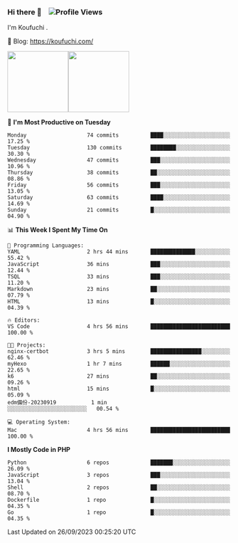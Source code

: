 ### Hi there 👋 &nbsp;&nbsp; ![Profile Views](http://img.shields.io/badge/Profile%20Views-122-blue)

I'm Koufuchi . 

📔 Blog: <https://koufuchi.com/>

<img align="" height="137px" src="https://github-readme-stats-seven-nu-30.vercel.app/api?username=Koufuchi&hide=issues,contribs&show_icons=true&line_height=21&theme=radical&locale=en" /><img align="" height="137px" src="https://github-readme-stats-seven-nu-30.vercel.app/api/top-langs/?username=Koufuchi&layout=compact&hide=blade,html,css,pug,scss&theme=radical&locale=en" />

<!--START_SECTION:waka-->
📅 **I'm Most Productive on Tuesday** 

```text
Monday                   74 commits          ████░░░░░░░░░░░░░░░░░░░░░   17.25 % 
Tuesday                  130 commits         ████████░░░░░░░░░░░░░░░░░   30.30 % 
Wednesday                47 commits          ███░░░░░░░░░░░░░░░░░░░░░░   10.96 % 
Thursday                 38 commits          ██░░░░░░░░░░░░░░░░░░░░░░░   08.86 % 
Friday                   56 commits          ███░░░░░░░░░░░░░░░░░░░░░░   13.05 % 
Saturday                 63 commits          ████░░░░░░░░░░░░░░░░░░░░░   14.69 % 
Sunday                   21 commits          █░░░░░░░░░░░░░░░░░░░░░░░░   04.90 % 
```


📊 **This Week I Spent My Time On** 

```text
💬 Programming Languages: 
YAML                     2 hrs 44 mins       ██████████████░░░░░░░░░░░   55.42 % 
JavaScript               36 mins             ███░░░░░░░░░░░░░░░░░░░░░░   12.44 % 
TSQL                     33 mins             ███░░░░░░░░░░░░░░░░░░░░░░   11.20 % 
Markdown                 23 mins             ██░░░░░░░░░░░░░░░░░░░░░░░   07.79 % 
HTML                     13 mins             █░░░░░░░░░░░░░░░░░░░░░░░░   04.39 % 

🔥 Editors: 
VS Code                  4 hrs 56 mins       █████████████████████████   100.00 % 

🐱‍💻 Projects: 
nginx-certbot            3 hrs 5 mins        ████████████████░░░░░░░░░   62.46 % 
myHexo                   1 hr 7 mins         ██████░░░░░░░░░░░░░░░░░░░   22.65 % 
k6                       27 mins             ██░░░░░░░░░░░░░░░░░░░░░░░   09.26 % 
html                     15 mins             █░░░░░░░░░░░░░░░░░░░░░░░░   05.09 % 
edm備份-20230919           1 min               ░░░░░░░░░░░░░░░░░░░░░░░░░   00.54 % 

💻 Operating System: 
Mac                      4 hrs 56 mins       █████████████████████████   100.00 % 
```

**I Mostly Code in PHP** 

```text
Python                   6 repos             ███████░░░░░░░░░░░░░░░░░░   26.09 % 
JavaScript               3 repos             ███░░░░░░░░░░░░░░░░░░░░░░   13.04 % 
Shell                    2 repos             ██░░░░░░░░░░░░░░░░░░░░░░░   08.70 % 
Dockerfile               1 repo              █░░░░░░░░░░░░░░░░░░░░░░░░   04.35 % 
Go                       1 repo              █░░░░░░░░░░░░░░░░░░░░░░░░   04.35 % 
```




 Last Updated on 26/09/2023 00:25:20 UTC
<!--END_SECTION:waka-->



